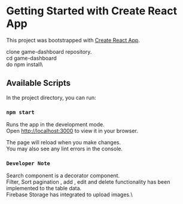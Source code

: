 # Getting Started with Create React App

This project was bootstrapped with [Create React App](https://github.com/facebook/create-react-app).

clone game-dashboard repository.\
cd game-dashboard\
do npm install\

## Available Scripts

In the project directory, you can run:

### `npm start`

Runs the app in the development mode.\
Open [http://localhost:3000](http://localhost:3000) to view it in your browser.

The page will reload when you make changes.\
You may also see any lint errors in the console.

### `Developer Note`

Search component is a decorator component.\
Filter, Sort pagination , add , edit and delete functionality has been implemented to the table data.\
Firebase Storage has integrated to upload images.\

